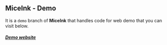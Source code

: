 ## MiceInk - Demo

It is a `demo` branch of **MiceInk** that handles code for web demo that you can visit below.

##### [Demo website](mondonno.github.io/miceink/)